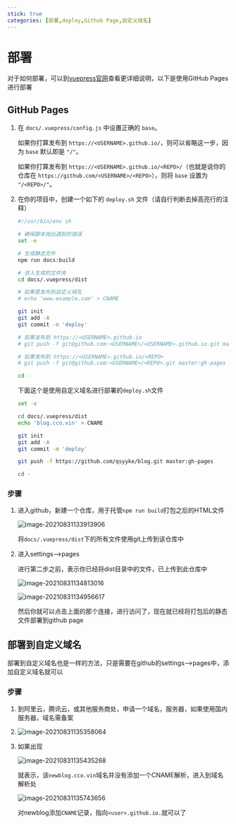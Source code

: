 ```yaml
---
stick: true
categories: [部署,deploy,Github Page,自定义域名]
---
```




# 部署

对于如何部署，可以到<a href="https://vuepress.vuejs.org/zh/guide/deploy.html">vuepress官网</a>查看更详细说明，以下是使用GitHub Pages进行部署



## GitHub Pages

1. 在 `docs/.vuepress/config.js` 中设置正确的 `base`。

    如果你打算发布到 `https://<USERNAME>.github.io/`，则可以省略这一步，因为 `base` 默认即是 `"/"`。

    如果你打算发布到 `https://<USERNAME>.github.io/<REPO>/`（也就是说你的仓库在 `https://github.com/<USERNAME>/<REPO>`），则将 `base` 设置为 `"/<REPO>/"`。

2. 在你的项目中，创建一个如下的 `deploy.sh` 文件（请自行判断去掉高亮行的注释）

    ```sh
    #!/usr/bin/env sh
    
    # 确保脚本抛出遇到的错误
    set -e
    
    # 生成静态文件
    npm run docs:build
    
    # 进入生成的文件夹
    cd docs/.vuepress/dist
    
    # 如果是发布到自定义域名
    # echo 'www.example.com' > CNAME
    
    git init
    git add -A
    git commit -m 'deploy'
    
    # 如果发布到 https://<USERNAME>.github.io
    # git push -f git@github.com:<USERNAME>/<USERNAME>.github.io.git master
    
    # 如果发布到 https://<USERNAME>.github.io/<REPO>
    # git push -f git@github.com:<USERNAME>/<REPO>.git master:gh-pages
    
    cd -
    ```

    下面这个是使用自定义域名进行部署的`deploy.sh`文件

    ```sh
    set -e
    
    cd docs/.vuepress/dist
    echo 'blog.cco.vin' > CNAME
    
    git init
    git add -A
    git commit -m 'deploy'
    
    git push -f https://github.com/qsyyke/blog.git master:gh-pages
    
    cd -
    ```



### 步骤

1. 进入github，新建一个仓库，用于托管`npm run build`打包之后的HTML文件

    ![image-20210831133913906](http://ooszy.cco.vin/img/blog-note/image-20210831133913906.png?x-oss-process=style/pictureProcess1)

    将`docs/.vuepress/dist`下的所有文件使用git上传到该仓库中

2. 进入settings-->pages

    进行第二步之前，表示你已经将dist目录中的文件，已上传到此仓库中

    ![image-20210831134813016](http://ooszy.cco.vin/img/blog-note/image-20210831134813016.png?x-oss-process=style/pictureProcess1)

    ![image-20210831134956617](http://ooszy.cco.vin/img/blog-note/image-20210831134956617.png?x-oss-process=style/pictureProcess1)

    然后你就可以点击上面的那个连接，进行访问了，现在就已经将打包后的静态文件部署到github page



## 部署到自定义域名

部署到自定义域名也是一样的方法，只是需要在github的settings-->pages中，添加自定义域名就可以



### 步骤

1. 到阿里云，腾讯云，或其他服务商处，申请一个域名，服务器，如果使用国内服务器，域名需备案

2. ![image-20210831135358064](http://ooszy.cco.vin/img/blog-note/image-20210831135358064.png?x-oss-process=style/pictureProcess1)

3. 如果出现

    ![image-20210831135435268](http://ooszy.cco.vin/img/blog-note/image-20210831135435268.png?x-oss-process=style/pictureProcess1)

    就表示，该`newblog.cco.vin`域名并没有添加一个CNAME解析，进入到域名解析处

    ![image-20210831135743656](http://ooszy.cco.vin/img/blog-note/image-20210831135743656.png?x-oss-process=style/pictureProcess1)

    对newblog添加`CNAME`记录，指向`<user>.github.io.`就可以了